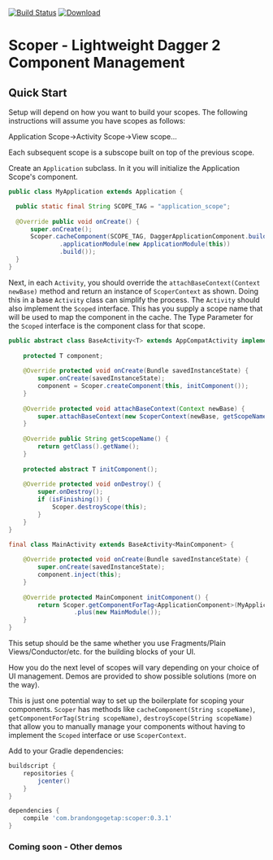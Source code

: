[![Build Status](https://travis-ci.org/bgogetap/Scoper.svg?branch=master)](https://travis-ci.org/bgogetap/Scoper) [ ![Download](https://api.bintray.com/packages/bgogetap/android/Scoper/images/download.svg) ](https://bintray.com/bgogetap/android/Scoper/_latestVersion)

# Scoper - Lightweight Dagger 2 Component Management


## Quick Start
Setup will depend on how you want to build your scopes. The following instructions will assume you have scopes as follows:

Application Scope->Activity Scope->View scope...

Each subsequent scope is a subscope built on top of the previous scope.

Create an `Application` subclass. In it you will initialize the Application Scope's component.

```java
public class MyApplication extends Application {

  public static final String SCOPE_TAG = "application_scope";
  
  @Override public void onCreate() {
      super.onCreate();
      Scoper.cacheComponent(SCOPE_TAG, DaggerApplicationComponent.builder()
              .applicationModule(new ApplicationModule(this))
              .build());
  }
}
```

Next, in each `Activity`, you should override the `attachBaseContext(Context newBase)` method and return an instance of `ScoperContext` as shown. Doing this in a base `Activity` class can simplify the process. The `Activity` should also implement the `Scoped` interface. This has you supply a scope name that will be used to map the component in the cache. The Type Parameter for the `Scoped` interface is the component class for that scope.

```java
public abstract class BaseActivity<T> extends AppCompatActivity implements Scoped<T> {
    
    protected T component;
    
    @Override protected void onCreate(Bundle savedInstanceState) {
        super.onCreate(savedInstanceState);
        component = Scoper.createComponent(this, initComponent());
    }
    
    @Override protected void attachBaseContext(Context newBase) {
        super.attachBaseContext(new ScoperContext(newBase, getScopeName()));
    }
    
    @Override public String getScopeName() {
        return getClass().getName();
    }
    
    protected abstract T initComponent();
    
    @Override protected void onDestroy() {
        super.onDestroy();
        if (isFinishing()) {
            Scoper.destroyScope(this);
        }
    }
}
```
```java
final class MainActivity extends BaseActivity<MainComponent> {
  
    @Override protected void onCreate(Bundle savedInstanceState) {
        super.onCreate(savedInstanceState);
        component.inject(this);
    }
    
    @Override protected MainComponent initComponent() {
        return Scoper.getComponentForTag<ApplicationComponent>(MyApplication.SCOPE_TAG)
                  .plus(new MainModule());
    }
}
```

This setup should be the same whether you use Fragments/Plain Views/Conductor/etc. for the building blocks of your UI.

How you do the next level of scopes will vary depending on your choice of UI management. Demos are provided to show possible solutions (more on the way).

This is just one potential way to set up the boilerplate for scoping your components. `Scoper` has methods like `cacheComponent(String scopeName)`, `getComponentForTag(String scopeName)`, `destroyScope(String scopeName)` that allow you to manually manage your components without having to implement the `Scoped` interface or use `ScoperContext`.

Add to your Gradle dependencies:

```groovy
buildscript {
    repositories {
        jcenter()
    }
}

dependencies {
    compile 'com.brandongogetap:scoper:0.3.1'
}
```

### Coming soon - Other demos
